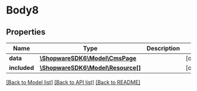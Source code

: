 # Body8

## Properties
Name | Type | Description | Notes
------------ | ------------- | ------------- | -------------
**data** | [**\ShopwareSDK6\Model\CmsPage**](CmsPage.md) |  | [optional] 
**included** | [**\ShopwareSDK6\Model\Resource[]**](Resource.md) |  | [optional] 

[[Back to Model list]](../../README.md#documentation-for-models) [[Back to API list]](../../README.md#documentation-for-api-endpoints) [[Back to README]](../../README.md)

